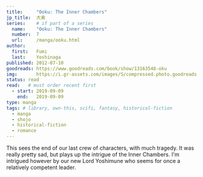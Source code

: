 ```yaml
---
title:     "Ooku: The Inner Chambers"
jp_title:  大奥
series:    # if part of a series
  name:    "Ooku: The Inner Chambers"
  number:  7
  url:     /manga/ooku.html
author: 
  first:   Fumi  
  last:    Yoshinaga
published: 2012-07-10 
goodreads: https://www.goodreads.com/book/show/13163548-oku
img:       https://i.gr-assets.com/images/S/compressed.photo.goodreads.com/books/1344393296l/13163548.jpg
status: read
read:   # must order recent first
  - start: 2019-09-09  
    end:   2019-09-09 
type: manga
tags: # library, own-this, scifi, fantasy, historical-fiction
  - manga
  - shojo
  - historical-fiction
  - romance
---
```


This sees the end of our last crew of characters, with much tragedy. It was really pretty sad, but plays up the intrigue of the Inner Chambers.  I'm intrigued however by our new Lord Yoshimune who seems for once a relatively competent leader.